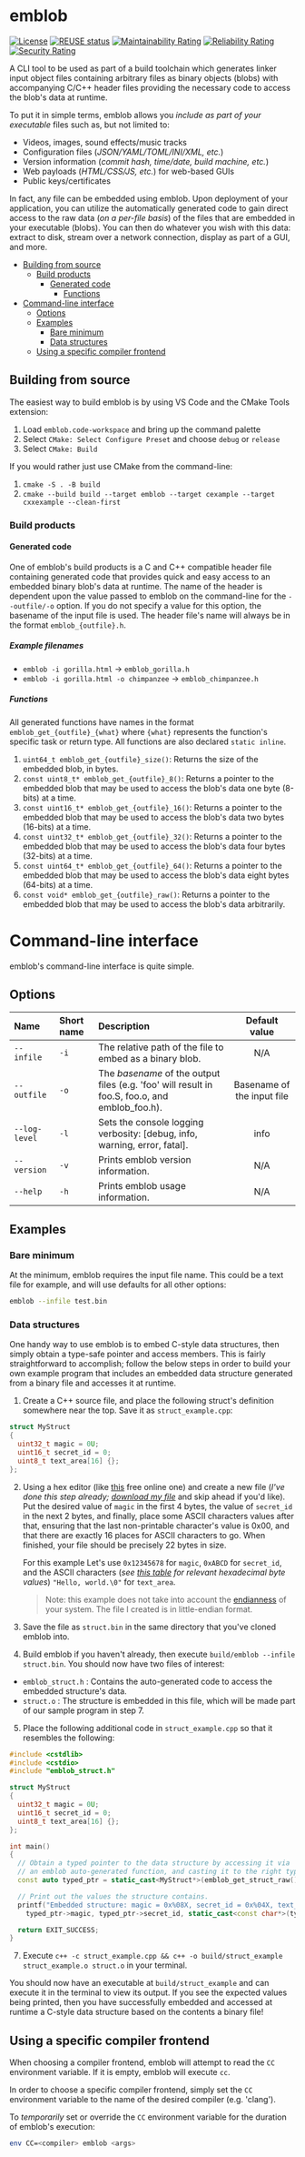 # emblob

<!-- SPDX-License-Identifier: MIT -->
<!-- Copyright (c) 2018-2024 Ryan M. Lederman <lederman@gmail.com> -->

[![License](https://img.shields.io/github/license/aremmell/emblob?color=%2340b900&cacheSeconds=60)](https://github.com/aremmell/emblob/blob/master/LICENSE)
[![REUSE status](https://api.reuse.software/badge/github.com/aremmell/emblob)](https://api.reuse.software/info/github.com/aremmell/emblob)
[![Maintainability Rating](https://sonarcloud.io/api/project_badges/measure?project=aremmell_emblob&metric=sqale_rating)](https://sonarcloud.io/summary/new_code?id=aremmell_emblob)
[![Reliability Rating](https://sonarcloud.io/api/project_badges/measure?project=aremmell_emblob&metric=reliability_rating)](https://sonarcloud.io/summary/new_code?id=aremmell_emblob)
[![Security Rating](https://sonarcloud.io/api/project_badges/measure?project=aremmell_emblob&metric=security_rating)](https://sonarcloud.io/summary/new_code?id=aremmell_emblob)

A CLI tool to be used as part of a build toolchain which generates linker input object files containing arbitrary files as binary objects (blobs) with accompanying C/C++ header files providing the necessary code to access the blob's data at runtime.

To put it in simple terms, emblob allows you *include as part of your executable* files such as, but not limited to:

- Videos, images, sound effects/music tracks
- Configuration files (*JSON/YAML/TOML/INI/XML, etc.*)
- Version information (*commit hash, time/date, build machine, etc.*)
- Web payloads (*HTML/CSS/JS, etc.*) for web-based GUIs
- Public keys/certificates

In fact, any file can be embedded using emblob. Upon deployment of your application, you can utilize the automatically generated code to gain direct access to the raw data (*on a per-file basis*) of the files that are embedded in your executable (blobs). You can then do whatever you wish with this data: extract to disk, stream over a network connection, display as part of a GUI, and more.

<!-- toc -->

- [Building from source](#build-from-source)
  - [Build products](#build-products)
    - [Generated code](#generated-code)
      - [Functions](#generated-functions)
- [Command-line interface](#cli-interface)
  - [Options](#cli-options)
  - [Examples](#cli-examples)
    - [Bare minimum](#bare-minimum)
    - [Data structures](#data-structures)
  - [Using a specific compiler frontend](#using-specific-compiler)

<!-- tocstop -->

## <a id="build-from-source" /> Building from source

The easiest way to build emblob is by using VS Code and the CMake Tools extension:

1. Load `emblob.code-workspace` and bring up the command palette
2. Select `CMake: Select Configure Preset` and choose `debug` or `release`
3. Select `CMake: Build`

If you would rather just use CMake from the command-line:

1. `cmake -S . -B build`
2. `cmake --build build --target emblob --target cexample --target cxxexample --clean-first`

### <a id="build-products" /> Build products

<!-- The CMake configuration is designed to be multi-purpose; it compiles emblob as an executable in the `build` directory, then it executes emblob with a test input file, `test.bin`. This is a 250-byte binary file with the first 15 bytes set to 0x1 through 0xf and the rest zeroes. emblob generates several files:

- `test.S`: A linker assembly file containing instructions for the linker to embed `test.bin` into `test.o`
- `test.o`: A linker input object file which contains `test.bin` as a binary blob
- `emblob_test.h`: A C/C++ header file containing routines to access binary blob data.

Following this, two example executables are compiled from the corresponding source files in the `example` directory and linked with `test.o`. They are placed in the `build` directory, and are named `cexample` and `cxxexample`.

These programs are bare-bones demonstrations of basic usage of the emblob-generated files. When run, they perform an iteration of the first 15 bytes in the embedded binary blob and print the hexadecimal values to stdout. -->

#### <a id="generated-code" /> Generated code

One of emblob's build products is a C and C++ compatible header file containing generated code that provides quick and easy access to an embedded binary blob's data at runtime. The name of the header is dependent upon the value passed to emblob on the command-line for the `--outfile/-o` option. If you do not specify a value for this option, the basename of the input file is used. The header file's name will always be in the format `emblob_{outfile}.h`.

##### Example filenames

- `emblob -i gorilla.html` &rightarrow; `emblob_gorilla.h`
- `emblob -i gorilla.html -o chimpanzee` &rightarrow; `emblob_chimpanzee.h`

##### <a id="generated-functions" /> Functions

All generated functions have names in the format `emblob_get_{outfile}_{what}` where `{what}` represents the function's specific task or return type. All functions are also declared `static inline`.

1. `uint64_t emblob_get_{outfile}_size()`: Returns the size of the embedded blob, in bytes.
2. `const uint8_t* emblob_get_{outfile}_8()`: Returns a pointer to the embedded blob that may be used to access the blob's data one byte (8-bits) at a time.
3. `const uint16_t* emblob_get_{outfile}_16()`: Returns a pointer to the embedded blob that may be used to access the blob's data two bytes (16-bits) at a time.
4. `const uint32_t* emblob_get_{outfile}_32()`: Returns a pointer to the embedded blob that may be used to access the blob's data four bytes (32-bits) at a time.
5. `const uint64_t* emblob_get_{outfile}_64()`: Returns a pointer to the embedded blob that may be used to access the blob's data eight bytes (64-bits) at a time.
4. `const void* emblob_get_{outfile}_raw()`: Returns a pointer to the embedded blob that may be used to access the blob's data arbitrarily.

# <a id="cli-interface" /> Command-line interface

emblob's command-line interface is quite simple.

## <a id="cli-options" /> Options

| Name | Short name | Description | Default value |
|:-----------|:-----|:------------|:-------------:|
| `--infile` | `-i` | The relative path of the file to embed as a binary blob. | N/A |
| `--outfile` | `-o` | The *basename* of the output files (e.g. 'foo' will result in foo.S, foo.o, and emblob_foo.h). | Basename of the input file |
| `--log-level` | `-l` | Sets the console logging verbosity: [debug, info, warning, error, fatal]. | info |
| `--version` | `-v` | Prints emblob version information. | N/A |
| `--help` | `-h` | Prints emblob usage information. | N/A |

## <a id="cli-examples" /> Examples

### <a id="bare-minimum" /> Bare minimum

At the minimum, emblob requires the input file name. This could be a text file for example, and will use defaults for all other options:

~~~sh
emblob --infile test.bin
~~~

### <a id="data-structures" /> Data structures

One handy way to use emblob is to embed C-style data structures, then simply obtain a type-safe pointer and access members. This is fairly straightforward to accomplish; follow the below steps in order to build your own example program that includes an embedded data structure generated from a binary file and accesses it at runtime.

1. Create a C++ source file, and place the following struct's definition somewhere near the top. Save it as `struct_example.cpp`:

~~~cpp
struct MyStruct
{
  uint32_t magic = 0U;
  uint16_t secret_id = 0;
  uint8_t text_area[16] {};
};
~~~

2. Using a hex editor (like [this](https://hexed.it/) free online one) and create a new file (*I've done this step already; [download my file](https://rml.dev/pub/struct.bin)* and skip ahead if you'd like). Put the desired value of `magic` in the first 4 bytes, the value of `secret_id` in the next 2 bytes, and finally, place some ASCII characters values after that, ensuring that the last non-printable character's value is 0x00, and that there are exactly 16 places for ASCII characters to go. When finished, your file should be precisely 22 bytes in size.

   For this example Let's use `0x12345678` for `magic`, `0xABCD` for `secret_id`, and the ASCII characters (*see [this table](https://www.asciitable.com/) for relevant hexadecimal byte values*) `"Hello, world.\0"` for `text_area`.

   > Note: this example does not take into account the [endianness](https://en.wikipedia.org/wiki/Endianness#Byte_addressing) of your system. The file I created is in little-endian format.

3. Save the file as `struct.bin` in the same directory that you've cloned emblob into.

4. Build emblob if you haven't already, then execute `build/emblob --infile struct.bin`. You should now have two files of interest:

- `emblob_struct.h` : Contains the auto-generated code to access the embedded structure's data.
- `struct.o` : The structure is embedded in this file, which will be made part of our sample program in step 7.

5. Place the following additional code in `struct_example.cpp` so that it resembles the following:

~~~cpp
#include <cstdlib>
#include <cstdio>
#include "emblob_struct.h"

struct MyStruct
{
  uint32_t magic = 0U;
  uint16_t secret_id = 0;
  uint8_t text_area[16] {};
};

int main()
{
  // Obtain a typed pointer to the data structure by accessing it via
  // an emblob auto-generated function, and casting it to the right type.
  const auto typed_ptr = static_cast<MyStruct*>(emblob_get_struct_raw());

  // Print out the values the structure contains.
  printf("Embedded structure: magic = 0x%08X, secret_id = 0x%04X, text_area = '%s'\n",
    typed_ptr->magic, typed_ptr->secret_id, static_cast<const char*>(typed_ptr->text_area));

  return EXIT_SUCCESS;
}
~~~

7. Execute `c++ -c struct_example.cpp && c++ -o build/struct_example struct_example.o struct.o` in your terminal.

You should now have an executable at `build/struct_example` and can execute it in the terminal to view its output. If you see the expected values being printed, then you have successfully embedded and accessed at runtime a C-style data structure based on the contents a binary file!

## <a id="using-specific-compiler" /> Using a specific compiler frontend

When choosing a compiler frontend, emblob will attempt to read the `CC` environment variable. If it is empty, emblob will execute `cc`.

In order to choose a specific compiler frontend, simply set the `CC` environment variable to the name of the desired compiler (e.g. 'clang').

To *temporarily* set or override the `CC` environment variable for the duration of emblob's execution:

~~~sh
env CC=<compiler> emblob <args>
~~~
